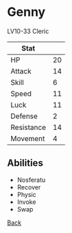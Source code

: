 # Genny

LV10-33 Cleric

| Stat       | <!-- --> |
| ---------- | -------- |
| HP         | 20       |
| Attack     | 14       |
| Skill      | 6        |
| Speed      | 11       |
| Luck       | 11       |
| Defense    | 2        |
| Resistance | 14       |
| Movement   | 4        |

## Abilities

- Nosferatu
- Recover
- Physic
- Invoke
- Swap

[Back](../README.md)
